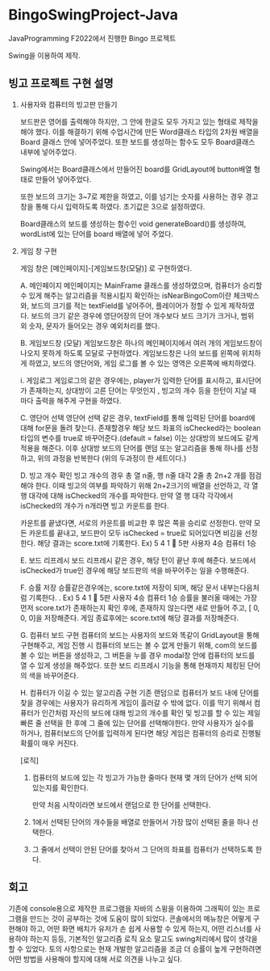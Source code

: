# BingoSwingProject-Java

JavaProgramming F2022에서 진행한 Bingo 프로젝트

Swing을 이용하여 제작.

## 빙고 프로젝트 구현 설명
1.	사용자와 컴퓨터의 빙고판 만들기

    보드판은 영어를 출력해야 하지만, 그 안에 한글도 모두 가지고 있는 형태로 제작을 해야 했다. 이를 해결하기 위해 수업시간에 만든 Word클래스 타입의 2차원 배열을 Board 클래스 안에 넣어주었다. 또한 보드를 생성하는 함수도 모두 Board클래스 내부에 넣어주었다. 

    Swing에서는 Board클래스에서 만들어진 board를 GridLayout에 button배열 형태로 만들어 넣어주었다.

    또한 보드의 크기는 3~7로 제한을 하였고, 이를 넘기는 숫자를 사용하는 경우 경고창을 통해 다시 입력하도록 하였다. 초기값은 3으로 설정하였다.

    Board클래스의 보드를 생성하는 함수인 void generateBoard()를 생성하여, wordList에 있는 단어를 board 배열에 넣어 주었다. 

2.	게임 창 구현

    게임 창은 [메인페이지]-[게임보드창(모달)] 로 구현하였다. 

    A.	메인페이지
    메인페이지는 MainFrame 클래스를 생성하였으며, 컴퓨터가 승리할수 있게 해주는 알고리즘을 적용시킬지 확인하는 isNearBingoCom이란 체크박스와, 보드의 크기를 적는 textField를 넣어주어, 플레이어가 정할 수 있게 제작하였다. 보드의 크기 같은 경우에 영단어장의 단어 개수보다 보드 크기가 크거나, 범위 외 숫자, 문자가 들어오는 경우 예외처리를 했다.

    B.	게임보드창 (모달) 
    게임보드창은 하나의 메인페이지에서 여러 개의 게임보드창이 나오지 못하게 하도록 모달로 구현하였다. 게임보드창은 나의 보드를 왼쪽에  위치하게 하였고, 보드의 영단어와, 게임 로그를 볼 수 있는 영역은 오른쪽에 배치하였다.

    i.	게임로그
    게임로그의 같은 경우에는, player가 입력한 단어를 표시하고, 표시단어가 존재하는지, 상대방이 고른 단어는 무엇인지 , 빙고의 개수 등을 한턴이 지날 때 마다 출력을 해주게 구현을 하였다. 

    C.	영단어 선택
    영단어 선택 같은 경우, textField를 통해 입력된 단어를 board에 대해 for문을 돌려 찾는다. 존재할경우 해당 보드 좌표의 isChecked라는 boolean타입의 변수를 true로 바꾸어준다.(default = false) 이는 상대방의 보드에도 같게 적용을 해준다. 이후 상대방 보드의 단어를 랜덤 또는 알고리즘을 통해 하나를 선정하고, 위의 과정을 반복한다 (위의 두과정이 한 세트이다.)

    D.	빙고 개수 확인
    빙고 개수의 경우 총 열 n줄, 행 n줄 대각 2줄 총 2n+2 개를 점검해야 한다. 이때 빙고의 여부를 파악하기 위해 2n+2크기의 배열을 선언하고, 각 열 행 대각에 대해 isChecked의 개수를 파악한다. 만약 열 행 대각 각각에서 isChecked의 개수가 n개라면 빙고 카운트를 한다.

    카운트를 끝냈다면, 서로의 카운트를 비교한 후 많은 쪽을 승리로 선정한다. 만약 모든 카운트를 끝내고, 보드판이 모두 isChecked = true로 되어있다면 비김을 선정한다. 해당 결과는 score.txt에 기록한다. Ex) 5 4 1  5판 사용자 4승 컴퓨터 1승 

    E.	보드 리프레시
    보드 리프레시 같은 경우, 해당 턴이 끝난 후에 해준다. 보드에서 isChecked가 true인 경우에 해당 보드판의 색을 바꾸어주는 일을 수행해준다.

    F.	승률 저장
    승률같은경우에는, score.txt에 저장이 되며, 해당 문서 내부는다음처럼 기록한다. . Ex) 5 4 1  5판 사용자 4승 컴퓨터 1승 
    승률을 불러올 때에는 가장먼저 score.txt가 존재하는지 확인 후에, 존재하지 않는다면 새로 만들어 주고, [ 0, 0, 0]을 저장해준다. 
    게임 종료후에는 score.txt에 해당 결과를 저장해준다. 

    G.	컴퓨터 보드 구현
    컴퓨터의 보드는 사용자의 보드와 똑같이 GridLayout을 통해 구현해주고, 게임 진행 시 컴퓨터의 보드는 볼 수 없게 만들기 위해, com의 보드를 볼 수 있는 버튼을 생성하고, 그 버튼을 누를 경우 modal창 안에 컴퓨터의 보드를 열 수 있게 생성을 해주었다. 또한 보드 리프레시 기능을 통해 현재까지 체킹된 단어의 색을 바꾸어준다.

    H.	컴퓨터가 이길 수 있는 알고리즘 구현
    기존 랜덤으로 컴퓨터가 보드 내에 단어를 찾을 경우에는 사용자가 유리하게 게임이 흘러갈 수 밖에 없다. 이를 막기 위해서 컴퓨터가 인간처럼 자신의 보드에 대해 빙고의 개수를 확인 및 빙고를 할 수 있는 제일 빠른 줄 선택을 한 후에 그 줄에 있는 단어를 선택해야한다. 
    만약 사용자가 실수를 하거나, 컴퓨터보드의 단어를 입력하게 된다면 해당 게임은 컴퓨터의 승리로 진행될 확률이 매우 커진다. 

    [로직]
    1. 컴퓨터의 보드에 있는 각 빙고가 가능한 줄마다 현재 몇 개의 단어가 선택 되어있는지를 확인한다.

        만약 처음 시작이라면 보드에서 랜덤으로 한 단어를 선택한다.

    2. 1에서 선택된 단어의 개수들을 배열로 만들어서 가장 많이 선택된 줄을 하나 선택한다.

    3. 그 줄에서 선택이 안된 단어를 찾아서 그 단어의 좌표를 컴퓨터가 선택하도록 한다.

## 회고
기존에 console용으로 제작한 프로그램을 자바의 스윙을 이용하여 그래픽이 있는 프로그램을 만드는 것이 공부하는 것에 도움이 많이 되었다. 콘솔에서의 메뉴창은 어떻게 구현해야 하고, 어떤 화면 배치가 유저가 손 쉽게 사용할 수 있게 하는지, 어떤 리스너를 사용하야 하는지 등등, 기본적인 알고리즘 로직 요소 말고도 swing처리에서 많이 생각을 할 수 있었다. 
토의 사항으로는 현재 개발한 알고리즘을 조금 더 승률이 높게 구현하려면 어떤 방법을 사용해야 할지에 대해 서로 의견을 나누고 싶다. 
